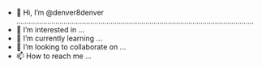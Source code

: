 - 👋 Hi, I’m @denver8denver ....................................................................................................................
- 👀 I’m interested in ...
- 🌱 I’m currently learning ...
- 💞️ I’m looking to collaborate on ...
- 📫 How to reach me ...

<!---
denver8denver/denver8denver is a ✨ special ✨ repository because its `README.md` (this file) appears on your GitHub profile.
You can click the Preview link to take a look at your changes.
--->
